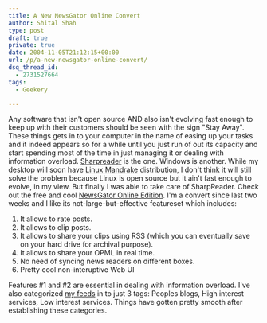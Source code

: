 ```yaml
---
title: A New NewsGator Online Convert
author: Shital Shah
type: post
draft: true
private: true
date: 2004-11-05T21:12:15+00:00
url: /p/a-new-newsgator-online-convert/
dsq_thread_id:
  - 2731527664
tags:
  - Geekery

---
```

Any software that isn't open source AND also isn't evolving fast enough to keep up with their customers should be seen with the sign "Stay Away". These things gets in to your computer in the name of easing up your tasks and it indeed appears so for a while until you just run of out its capacity and start spending most of the time in just managing it or dealing with information overload. [Sharpreader][1] is the one. Windows is another. While my desktop will soon have [Linux Mandrake][2] distribution, I don't think it will still solve the problem because Linux is open source but it ain't fast enough to evolve, in my view. But finally I was able to take care of SharpReader. Check out the free and cool [NewsGator Online Edition][3]. I'm a convert since last two weeks and I like its not-large-but-effective featureset which includes:

  1. It allows to rate posts.
  2. It allows to clip posts.
  3. It allows to share your clips using RSS (which you can eventually save on your hard drive for archival purpose).
  4. It allows to share your OPML in real time.
  5. No need of syncing news readers on different boxes.
  6. Pretty cool non-interuptive Web UI

Features #1 and #2 are essential in dealing with information overload. I've also categorized [my feeds][4] in to just 3 tags: Peoples blogs, High interest services, Low interest services. Things have gotten pretty smooth after establishing these categories.

 [1]: /p/continual-survival-of-sharpreader/
 [2]: http://www.mandrakelinux.com/
 [3]: http://www.newsgator.com/ngs
 [4]: http://services.newsgator.com/ngws/svc/opml.aspx?uid=2080&mid=1